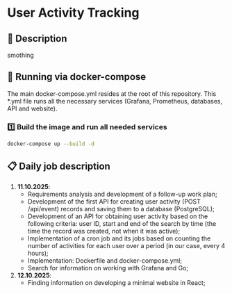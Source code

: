 # User Activity Tracking

## 📌 Description  
smothing


## 🐳 Running via docker-compose
The main docker-compose.yml resides at the root of this repository. This *.yml file runs all the necessary services (Grafana, Prometheus, databases, API and website).
### 1️⃣ Build the image and run all needed services
```sh
docker-compose up --build -d
```

## 📋 Daily job description
1. **11.10.2025**:
   - Requirements analysis and development of a follow-up work plan;
   - Development of the first API for creating user activity (POST /api/event) records and saving them to a database (PostgreSQL);
   - Development of an API for obtaining user activity based on the following criteria: user ID, start and end of the search by time (the time the record was created, not when it was active);
   - Implementation of a cron job and its jobs based on counting the number of activities for each user over a period (in our case, every 4 hours);
   - Implementation: Dockerfile and docker-compose.yml;
   - Search for information on working with Grafana and Go;
2. **12.10.2025**:
   - Finding information on developing a minimal website in React;
